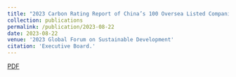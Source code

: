 ```yaml
---
title: "2023 Carbon Rating Report of China’s 100 Oversea Listed Companies"
collection: publications
permalink: /publication/2023-08-22
date: 2023-08-22
venue: '2023 Global Forum on Sustainable Development'
citation: 'Executive Board.'
---
```

[PDF](http://side-lab.com.cn:3100/)
